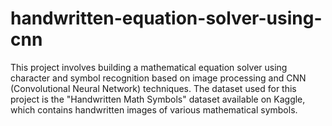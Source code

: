# handwritten-equation-solver-using-cnn
This project involves building a mathematical equation solver using character and symbol recognition based on image processing and CNN (Convolutional Neural Network) techniques. The dataset used for this project is the "Handwritten Math Symbols" dataset available on Kaggle, which contains handwritten images of various mathematical symbols.
